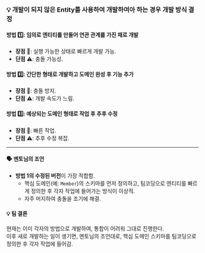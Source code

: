 ### 💡 개발이 되지 않은 Entity를 사용하여 개발하여아 하는 경우 개발 방식 결정

#### 방법 1️⃣: 임의로 엔티티를 만들어 연관 관계를 가진 채로 개발
- **장점** 🌟: 실행 가능한 상태로 빠르게 개발 가능.
- **단점** ⚠️: 충돌 가능성.

#### 방법 2️⃣: 간단한 형태로 개발하고 도메인 완성 후 기능 추가
- **장점** 🌟: 충돌 방지.
- **단점** ⚠️: 개발 속도가 느림.

#### 방법 3️⃣: 예상되는 도메인 형태로 작업 후 추후 수정
- **장점** 🌟: 빠른 작업.
- **단점** ⚠️: 추후 수정 복잡.

---

#### 🗣 **멘토님의 조언**
- **방법 1의 수정된 버전**이 가장 적합함.
  - 핵심 도메인(예: `Member`)의 스키마를 먼저 정의하고, 팀코딩으로 엔티티를 빠르게 정의한 후 각자 작업에 들어가는 방식이 이상적.
  - 자주 머지하여 충돌을 조기에 해결.

#### 💡 **팀 결론**
현재는 이미 각자의 방법으로 개발하여, 통합이 어려워 그대로 진행한다.  
이후 새로 개발하는 일이 생기면, 멘토님의 조언대로, 핵심 도메인 스키마를 팀코딩으로 정의한 후 각자 작업에 들어감.
